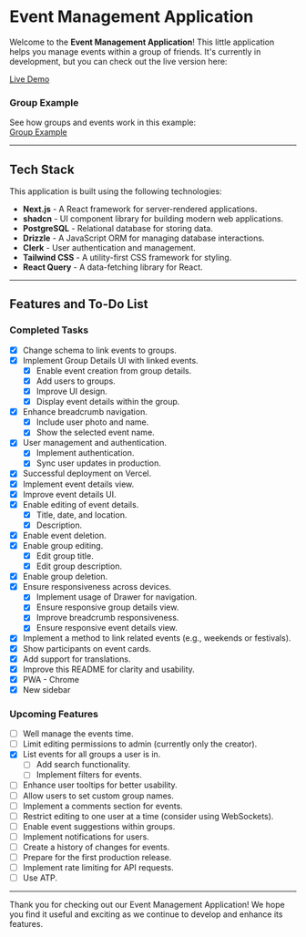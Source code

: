 # Event Management Application

Welcome to the **Event Management Application**! This little application helps you manage events within a group of friends. It's currently in development, but you can check out the live version here:

[Live Demo](https://www.eve-nts.app/)

### Group Example

See how groups and events work in this example:  
[Group Example](https://www.eve-nts.app/groups/vgh9vcg7HdVtHMfYrjtbGH)

---

## Tech Stack

This application is built using the following technologies:

- **Next.js** - A React framework for server-rendered applications.
- **shadcn** - UI component library for building modern web applications.
- **PostgreSQL** - Relational database for storing data.
- **Drizzle** - A JavaScript ORM for managing database interactions.
- **Clerk** - User authentication and management.
- **Tailwind CSS** - A utility-first CSS framework for styling.
- **React Query** - A data-fetching library for React.

---

## Features and To-Do List

### Completed Tasks

- [x] Change schema to link events to groups.
- [x] Implement Group Details UI with linked events.
  - [x] Enable event creation from group details.
  - [x] Add users to groups.
  - [x] Improve UI design.
  - [x] Display event details within the group.
- [x] Enhance breadcrumb navigation.
  - [x] Include user photo and name.
  - [x] Show the selected event name.
- [x] User management and authentication.
  - [x] Implement authentication.
  - [x] Sync user updates in production.
- [x] Successful deployment on Vercel.
- [x] Implement event details view.
- [x] Improve event details UI.
- [x] Enable editing of event details.
  - [x] Title, date, and location.
  - [x] Description.
- [x] Enable event deletion.
- [x] Enable group editing.
  - [x] Edit group title.
  - [x] Edit group description.
- [x] Enable group deletion.
- [x] Ensure responsiveness across devices.
  - [x] Implement usage of Drawer for navigation.
  - [x] Ensure responsive group details view.
  - [x] Improve breadcrumb responsiveness.
  - [x] Ensure responsive event details view.
- [x] Implement a method to link related events (e.g., weekends or festivals).
- [x] Show participants on event cards.
- [x] Add support for translations.
- [x] Improve this README for clarity and usability.
- [x] PWA - Chrome
- [x] New sidebar

### Upcoming Features

- [ ] Well manage the events time.
- [ ] Limit editing permissions to admin (currently only the creator).
- [x] List events for all groups a user is in.
  - [ ] Add search functionality.
  - [ ] Implement filters for events.
- [ ] Enhance user tooltips for better usability.
- [ ] Allow users to set custom group names.
- [ ] Implement a comments section for events.
- [ ] Restrict editing to one user at a time (consider using WebSockets).
- [ ] Enable event suggestions within groups.
- [ ] Implement notifications for users.
- [ ] Create a history of changes for events.
- [ ] Prepare for the first production release.
- [ ] Implement rate limiting for API requests.
- [ ] Use ATP.

---

Thank you for checking out our Event Management Application! We hope you find it useful and exciting as we continue to develop and enhance its features.
